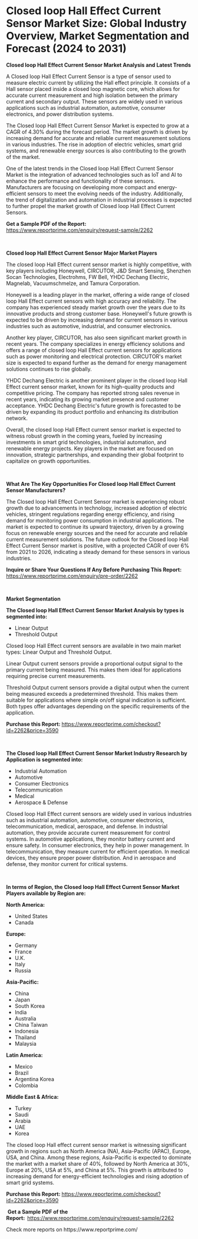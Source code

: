 <p><h1>Closed loop Hall Effect Current Sensor Market Size: Global Industry Overview, Market Segmentation and Forecast (2024 to 2031)</h1></p><p><strong>Closed loop Hall Effect Current Sensor Market Analysis and Latest Trends</strong></p>
<p><p>A Closed loop Hall Effect Current Sensor is a type of sensor used to measure electric current by utilizing the Hall effect principle. It consists of a Hall sensor placed inside a closed loop magnetic core, which allows for accurate current measurement and high isolation between the primary current and secondary output. These sensors are widely used in various applications such as industrial automation, automotive, consumer electronics, and power distribution systems.</p><p>The Closed loop Hall Effect Current Sensor Market is expected to grow at a CAGR of 4.30% during the forecast period. The market growth is driven by increasing demand for accurate and reliable current measurement solutions in various industries. The rise in adoption of electric vehicles, smart grid systems, and renewable energy sources is also contributing to the growth of the market.</p><p>One of the latest trends in the Closed loop Hall Effect Current Sensor Market is the integration of advanced technologies such as IoT and AI to enhance the performance and functionality of these sensors. Manufacturers are focusing on developing more compact and energy-efficient sensors to meet the evolving needs of the industry. Additionally, the trend of digitalization and automation in industrial processes is expected to further propel the market growth of Closed loop Hall Effect Current Sensors.</p></p>
<p><strong>Get a Sample PDF of the Report:&nbsp;</strong> <a href="https://www.reportprime.com/enquiry/request-sample/2262">https://www.reportprime.com/enquiry/request-sample/2262</a></p>
<p>&nbsp;</p>
<p><strong>Closed loop Hall Effect Current Sensor Major Market Players</strong></p>
<p><p>The closed loop Hall Effect current sensor market is highly competitive, with key players including Honeywell, CIRCUTOR, J&D Smart Sensing, Shenzhen Socan Technologies, Electrohms, FW Bell, YHDC Dechang Electric, Magnelab, Vacuumschmelze, and Tamura Corporation.</p><p>Honeywell is a leading player in the market, offering a wide range of closed loop Hall Effect current sensors with high accuracy and reliability. The company has experienced steady market growth over the years due to its innovative products and strong customer base. Honeywell's future growth is expected to be driven by increasing demand for current sensors in various industries such as automotive, industrial, and consumer electronics.</p><p>Another key player, CIRCUTOR, has also seen significant market growth in recent years. The company specializes in energy efficiency solutions and offers a range of closed loop Hall Effect current sensors for applications such as power monitoring and electrical protection. CIRCUTOR's market size is expected to expand further as the demand for energy management solutions continues to rise globally.</p><p>YHDC Dechang Electric is another prominent player in the closed loop Hall Effect current sensor market, known for its high-quality products and competitive pricing. The company has reported strong sales revenue in recent years, indicating its growing market presence and customer acceptance. YHDC Dechang Electric's future growth is forecasted to be driven by expanding its product portfolio and enhancing its distribution network.</p><p>Overall, the closed loop Hall Effect current sensor market is expected to witness robust growth in the coming years, fueled by increasing investments in smart grid technologies, industrial automation, and renewable energy projects. Key players in the market are focused on innovation, strategic partnerships, and expanding their global footprint to capitalize on growth opportunities.</p></p>
<p>&nbsp;</p>
<p><strong>What Are The Key Opportunities For Closed loop Hall Effect Current Sensor Manufacturers?</strong></p>
<p><p>The Closed loop Hall Effect Current Sensor market is experiencing robust growth due to advancements in technology, increased adoption of electric vehicles, stringent regulations regarding energy efficiency, and rising demand for monitoring power consumption in industrial applications. The market is expected to continue its upward trajectory, driven by a growing focus on renewable energy sources and the need for accurate and reliable current measurement solutions. The future outlook for the Closed loop Hall Effect Current Sensor market is positive, with a projected CAGR of over 6% from 2021 to 2026, indicating a steady demand for these sensors in various industries.</p></p>
<p><strong>Inquire or Share Your Questions If Any Before Purchasing This Report:</strong> <a href="https://www.reportprime.com/enquiry/pre-order/2262">https://www.reportprime.com/enquiry/pre-order/2262</a></p>
<p>&nbsp;</p>
<p><strong>Market Segmentation</strong></p>
<p><strong>The Closed loop Hall Effect Current Sensor Market Analysis by types is segmented into:</strong></p>
<p><ul><li>Linear Output</li><li>Threshold Output</li></ul></p>
<p><p>Closed loop Hall Effect current sensors are available in two main market types: Linear Output and Threshold Output. </p><p>Linear Output current sensors provide a proportional output signal to the primary current being measured. This makes them ideal for applications requiring precise current measurements.</p><p>Threshold Output current sensors provide a digital output when the current being measured exceeds a predetermined threshold. This makes them suitable for applications where simple on/off signal indication is sufficient. Both types offer advantages depending on the specific requirements of the application.</p></p>
<p><strong>Purchase this Report:&nbsp;</strong><a href="https://www.reportprime.com/checkout?id=2262&price=3590">https://www.reportprime.com/checkout?id=2262&price=3590</a></p>
<p>&nbsp;</p>
<p><strong>The Closed loop Hall Effect Current Sensor Market Industry Research by Application is segmented into:</strong></p>
<p><ul><li>Industrial Automation</li><li>Automotive</li><li>Consumer Electronics</li><li>Telecommunication</li><li>Medical</li><li>Aerospace & Defense</li></ul></p>
<p><p>Closed loop Hall Effect current sensors are widely used in various industries such as industrial automation, automotive, consumer electronics, telecommunication, medical, aerospace, and defense. In industrial automation, they provide accurate current measurement for control systems. In automotive applications, they monitor battery current and ensure safety. In consumer electronics, they help in power management. In telecommunication, they measure current for efficient operation. In medical devices, they ensure proper power distribution. And in aerospace and defense, they monitor current for critical systems.</p></p>
<p>&nbsp;</p>
<p><strong>In terms of Region, the Closed loop Hall Effect Current Sensor Market Players available by Region are:</strong></p>
<p>
    <p> <strong> North America: </strong>
        <ul>
            <li>United States</li>
            <li>Canada</li>
        </ul>
        </p> 
    <p> <strong> Europe: </strong>
        <ul>
            <li>Germany</li>
            <li>France</li>
            <li>U.K.</li>
            <li>Italy</li>
            <li>Russia</li>
        </ul>
        </p> 
    <p> <strong> Asia-Pacific: </strong>
        <ul>
            <li>China</li>
            <li>Japan</li>
            <li>South Korea</li>
            <li>India</li>
            <li>Australia</li>
            <li>China Taiwan</li>
            <li>Indonesia</li>
            <li>Thailand</li>
            <li>Malaysia</li>
        </ul>
        </p> 
    <p> <strong> Latin America: </strong>
        <ul>
            <li>Mexico</li>
            <li>Brazil</li>
            <li>Argentina Korea</li>
            <li>Colombia</li>
        </ul>
        </p> 
    <p> <strong> Middle East & Africa: </strong>
        <ul>
            <li>Turkey</li>
            <li>Saudi</li>
            <li>Arabia</li>
            <li>UAE</li>
            <li>Korea</li>
        </ul>
    </p>
    </p>
<p><p>The closed loop Hall effect current sensor market is witnessing significant growth in regions such as North America (NA), Asia-Pacific (APAC), Europe, USA, and China. Among these regions, Asia-Pacific is expected to dominate the market with a market share of 40%, followed by North America at 30%, Europe at 20%, USA at 5%, and China at 5%. This growth is attributed to increasing demand for energy-efficient technologies and rising adoption of smart grid systems.</p></p>
<p><strong>Purchase this Report: </strong><a href="https://www.reportprime.com/checkout?id=2262&price=3590">https://www.reportprime.com/checkout?id=2262&price=3590</a></p>
<p>&nbsp;<strong>Get a Sample PDF of the Report:&nbsp;&nbsp;</strong><a href="https://www.reportprime.com/enquiry/request-sample/2262">https://www.reportprime.com/enquiry/request-sample/2262</a></p>
<p><strong></strong></p>
<p>Check more reports on https://www.reportprime.com/</p>